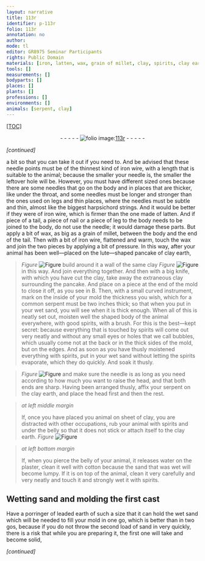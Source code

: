 ```yaml
---
layout: narrative
title: 113r
identifier: p-113r
folio: 113r
annotation: no
author:
mode: tl
editor: GR8975 Seminar Participants
rights: Public Domain
materials: [iron, latten, wax, grain of millet, clay, spirits, clay earth, earth, water, plaster, cotton, leaded earth]
tools: []
measurements: []
bodyparts: []
places: []
plants: []
professions: []
environments: []
animals: [serpent, clay]
---
```


<p><a href="{{ site.baseurl }}/diplomatic/">[TOC]</a></p><div class="folio" align="center">- - - - - <a href="http://gallica.bnf.fr/ark:/12148/btv1b10500001g/f231.image" target="_blank"><img src="https://cu-mkp.github.io/2017-workshop-edition/assets/photo-icon.png" alt="folio image: " style="display:inline-block; margin-bottom:-3px;"/>113r</a> - - - - - </div>  
 
*[continued]*
  
a bit so that you can take it out if you need to. And be advised that these needle points must be of the thinnest kind of <span class="m">iron</span> wire, with a length that is suitable to the animal; because the smaller your needle is, the smaller the leftover hole will be. However, you must have different sized ones because there are some needles that go on the body and in places that are thicker, like under the throat, and some <span class="sup">needles</span> must be longer and stronger than the ones used on legs and thin places, where the needles must be subtle and thin, almost like the biggest harpsichord strings. And it would be better if they were of <span class="m">iron</span> wire, which is firmer than the one made of <span class="m">latten</span>. And if piece of a tail, a piece of nail or a piece of leg to the body needs to be joined to the body, do not use the needle; it would damage these parts. But apply a bit of <span class="m">wax</span>, as big as a <span class="m">grain of millet</span>, between the body and the end of the tail. Then with a bit of <span class="m">iron</span> wire, flattened and warm, touch the <span class="m">wax</span> and join the two pieces by applying a bit of pressure. In this way, after your animal has been well—placed on the lute—shaped pancake <span class="sup">of clay earth</span>, 
> *Figure*
> <a href="https://drive.google.com/open?id=0B9-oNrvWdlO5YkE1Vm1ZMmRoVm8" target="_blank"><img src="https://cu-mkp.github.io/GR8975-edition/assets/photo-icon.png" alt="Figure" style="display:inline-block; margin-bottom:-3px;"/></a>
 build around it a wall of the same <span class="m">clay</span> 
> *Figure*
> <a href="https://drive.google.com/open?id=0B9-oNrvWdlO5aW1sekxQWGJJY0E" target="_blank"><img src="https://cu-mkp.github.io/GR8975-edition/assets/photo-icon.png" alt="Figure" style="display:inline-block; margin-bottom:-3px;"/></a>
 in this way. And join everything together. And then with a big knife, with which you have cut the <span class="m">clay</span>, take away the extraneous <span class="sup">clay</span> surrounding the pancake. And place on a piece at the end of the mold to close it off, as you see in B. Then, with a small curved instrument, mark on the inside of your mold the thickness you wish, which for a common <span class="al">serpent</span> must be two inches thick; so that when you put in your wet sand, you will see when it is thick enough. When all of this is neatly set out, moisten well the shaped body of the animal everywhere, with good <span class="m">spirits</span>, with a brush. For this is the best—kept secret: because everything that is touched by <span class="m">spirits</span> will come out very neatly and without any small eyes or holes that we call bubbles, which usually come not at the back or in the thick sides of the mold, but on the edges. And as soon as you have thusly moistened everything with <span class="m">spirits</span>, put in your wet sand without letting the <span class="m">spirits</span> evaporate, which they do quickly. And soak it thusly.
 
 
> *Figure*
> <a href="https://drive.google.com/open?id=0B9-oNrvWdlO5MDEzX0RhXzJGcXc" target="_blank"><img src="https://cu-mkp.github.io/GR8975-edition/assets/photo-icon.png" alt="Figure" style="display:inline-block; margin-bottom:-3px;"/></a>
 and make sure the needle is as long as you need according to how much you want to raise the head, and that both ends are sharp. Having been arranged thusly, affix your <span class="al">serpent</span> on the <span class="m">clay earth</span>, and place the head first and then the rest. 
 
> *at left middle margin*
> 
> 
>   If, once you have placed you animal on sheet of <span class="m">clay</span>, you are distracted with other occupations, rub your animal with <span class="m">spirits</span> and under the belly so that it does not stick or attach itself to the <span class="sup"><span class="al">clay</span></span> <span class="m">earth</span>. 
> *Figure*
> <a href="https://drive.google.com/open?id=0B9-oNrvWdlO5Qm8wSlJPOWxfZWM" target="_blank"><img src="https://cu-mkp.github.io/GR8975-edition/assets/photo-icon.png" alt="Figure" style="display:inline-block; margin-bottom:-3px;"/></a>
 
 
> *at left bottom margin*
> 
> 
> If, when you pierce the belly of your animal, it releases <span class="m">water</span> on the <span class="m">plaster</span>, clean it well with <span class="m">cotton</span> because the sand that was wet will become lumpy. If it is on top of the animal, clean it very carefully and very neatly and touch it and strongly wet it with <span class="m">spirits</span>.
 
 
  

## Wetting sand and molding the first cast

 
Have a porringer of <span class="m">leaded earth</span> of such a size that it can hold the wet sand which will be needed to fill your mold in one go, which is better than in two gos, because if you do not throw the second load of sand in very quickly, there is a risk that while you are preparing it, the first one will take and become solid,
 
*[continued]*
 
